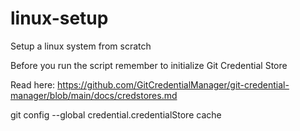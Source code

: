 # linux-setup
Setup a linux system from scratch

Before you run the script remember to initialize Git Credential Store 

Read here: https://github.com/GitCredentialManager/git-credential-manager/blob/main/docs/credstores.md

git config --global credential.credentialStore cache
